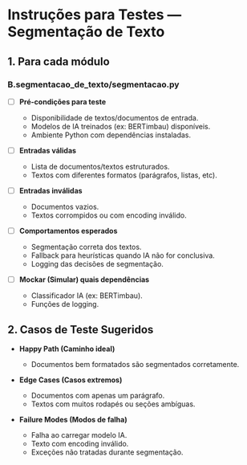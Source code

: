 # Instruções para Testes — Segmentação de Texto

## 1. Para cada módulo

### B.segmentacao_de_texto/segmentacao.py

- [ ] **Pré-condições para teste**
  - Disponibilidade de textos/documentos de entrada.
  - Modelos de IA treinados (ex: BERTimbau) disponíveis.
  - Ambiente Python com dependências instaladas.

- [ ] **Entradas válidas**
  - Lista de documentos/textos estruturados.
  - Textos com diferentes formatos (parágrafos, listas, etc).

- [ ] **Entradas inválidas**
  - Documentos vazios.
  - Textos corrompidos ou com encoding inválido.

- [ ] **Comportamentos esperados**
  - Segmentação correta dos textos.
  - Fallback para heurísticas quando IA não for conclusiva.
  - Logging das decisões de segmentação.

- [ ] **Mockar (Simular) quais dependências**
  - Classificador IA (ex: BERTimbau).
  - Funções de logging.

## 2. Casos de Teste Sugeridos

- **Happy Path (Caminho ideal)**
  - Documentos bem formatados são segmentados corretamente.

- **Edge Cases (Casos extremos)**
  - Documentos com apenas um parágrafo.
  - Textos com muitos rodapés ou seções ambíguas.

- **Failure Modes (Modos de falha)**
  - Falha ao carregar modelo IA.
  - Texto com encoding inválido.
  - Exceções não tratadas durante segmentação.